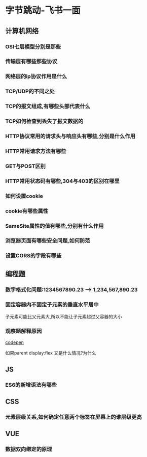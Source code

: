 # 字节跳动-飞书一面

## 计算机网络
### OSI七层模型分别是那些
### 传输层有哪些那些协议
### 网络层的ip协议作用是什么
### TCP/UDP的不同之处
### TCP的报文组成,有哪些头部代表什么
### TCP如何检查到丢失了报文数据的
### HTTP协议常用的请求头与响应头有哪些,分别是什么作用
### HTTP常用请求方法有哪些
### GET与POST区别
### HTTP常用状态码有哪些,304与403的区别在哪里
### 如何设置cookie
### cookie有哪些属性
### SameSite属性的值有哪些,分别有什么作用
### 浏览器页面有哪些安全问题,如何防范
### 设置CORS的字段有哪些

## 编程题
### 数字格式化问题:1234567890.23 --> 1,234,567,890.23
### 固定容器内不固定子元素的垂直水平居中
子元素可能比父元素大,所以不能让子元素超过父容器的大小
### 观察题解释原因
[codepen](https://codepen.io/MicroMao/pen/mxZKmE)

如果parent display:flex 又是什么情况?为什么

## JS
### ES6的新增语法有哪些

## CSS
### 元素层级关系,如何确定任意两个标签在屏幕上的谁层级更高

## VUE
### 数据双向绑定的原理

<tongji/>